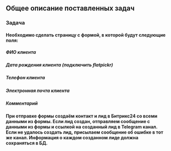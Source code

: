 ## Общее описание поставленных задач
### Задача
#### Необходимо сделать страницу с формой, в которой будут следующие поля:
##### ФИО клиента
##### Дата рождения клиента (подключить flatpickr)
##### Телефон клиента
##### Электронная почта клиента
##### Комментарий
#### При отправке формы создаём контакт и лид в Битрикс24 со всеми данными из формы. Если лид создан, отправляем сообщение с данными из формы и ссылкой на созданный лид в Telegram канал. Если не удалось создать лид, присылаем сообщение об ошибке в тот же канал. Информация о каждом созданном лиде должна сохраняться в БД.

